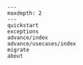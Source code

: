 ```{include} ../../README.md
```

```{toctree}
---
maxdepth: 2
---
quickstart
exceptions
advance/index
advance/usecases/index
migrate
about
```
